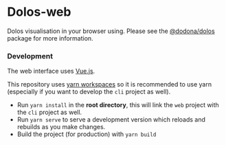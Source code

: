 # Dolos-web

Dolos visualisation in your browser using. Please see the [@dodona/dolos](https://www.npmjs.com/package/@dodona/dolos) package for more information.

### Development

The web interface uses [Vue.js](https://vuejs.org/).

This repository uses [yarn workspaces](https://classic.yarnpkg.com/en/docs/workspaces/)
so it is recommended to use yarn (especially if you want to develop the `cli`
project as well).

- Run `yarn install` in the **root directory**, this will link the `web` project
  with the `cli` project as well.
- Run `yarn serve` to serve a development version which reloads and rebuilds as you make changes.
- Build the project (for production) with `yarn build`

